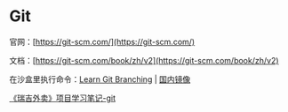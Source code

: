 # Git

官网：[https://git-scm.com/](https://git-scm.com/)

文档：[https://git-scm.com/book/zh/v2](https://git-scm.com/book/zh/v2)

在沙盒里执行命令：[Learn Git Branching](https://learngitbranching.js.org/?locale=zh_CN) | [国内镜像](https://oschina.gitee.io/learn-git-branching/)

[《瑞吉外卖》项目学习笔记-git](/blog/git/reggie-git.md)
